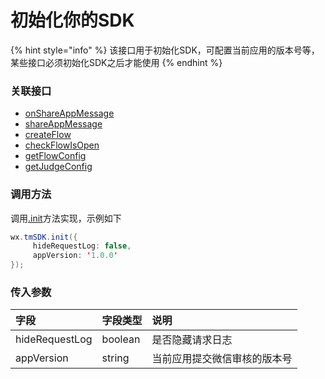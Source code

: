 # 初始化你的SDK

{% hint style="info" %}
该接口用于初始化SDK，可配置当前应用的版本号等，某些接口必须初始化SDK之后才能使用
{% endhint %}

### **关联接口**

* [onShareAppMessage](https://www.yuque.com/eqrk37/gk0pcl/ntp4sq)
* [shareAppMessage](dev-sharing/shareappmessage.md)
* [createFlow](zai-you-xi-zhong-chuang-jian-guang-gao-wei/shi-yong-createflow-ran.md)
* [checkFlowIsOpen](zai-you-xi-zhong-chuang-jian-guang-gao-wei/huo-qu-guang-gao-wei-kai-qi-zhuang-tai.md)
* [getFlowConfig](zai-you-xi-zhong-chuang-jian-guang-gao-wei/huo-qu-guang-gao-wei-id-dui-ying-pei-zhi.md)
* [getJudgeConfig](gong-neng-kai-guan.md)

### **调用方法**

调用[.init](chu-shi-hua-ni-de-sdk.md)方法实现，示例如下

```java
wx.tmSDK.init({
     hideRequestLog: false,
     appVersion: '1.0.0'
});
```

### **传入参数**

| 字段 | 字段类型 | 说明 |
| :--- | :--- | :--- |
| hideRequestLog | boolean | 是否隐藏请求日志 |
| appVersion | string | 当前应用提交微信审核的版本号 |

